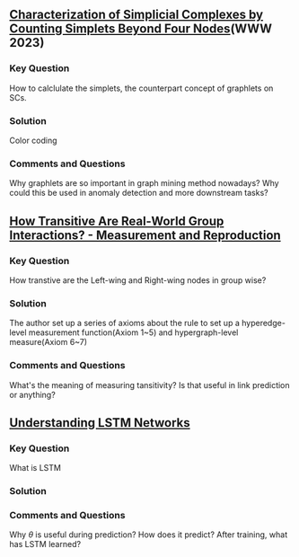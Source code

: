 ## [Characterization of Simplicial Complexes by Counting Simplets Beyond Four Nodes](https://arxiv.org/pdf/2302.05505.pdf)(WWW 2023)

### Key Question
How to calclulate the simplets, the counterpart concept of graphlets on SCs.

### Solution
Color coding

### Comments and Questions
Why graphlets are so important in graph mining method nowadays? Why could this be used in anomaly detection and more downstream tasks?

## [How Transitive Are Real-World Group Interactions? - Measurement and Reproduction](https://arxiv.org/pdf/2306.02358.pdf)

### Key Question
How transtive are the Left-wing and Right-wing nodes in group wise?

### Solution
The author set up a series of axioms about the rule to set up a hyperedge-level measurement function(Axiom 1~5) and hypergraph-level measure(Axiom 6~7)

### Comments and Questions
What's the meaning of measuring tansitivity? Is that useful in link prediction or anything?

## [Understanding LSTM Networks](https://colah.github.io/posts/2015-08-Understanding-LSTMs/)

### Key Question
What is LSTM

### Solution

### Comments and Questions
Why $\theta$ is useful during prediction? How does it predict? After training, what has LSTM learned?